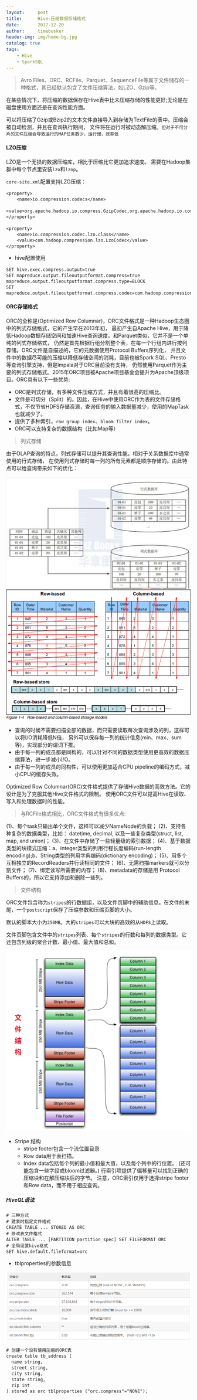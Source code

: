 ```yaml
---
layout:     post
title:      Hive-压缩数据存储格式
date:       2017-12-20
author:     timebusker
header-img: img/home-bg.jpg
catalog: true
tags:
    - Hive
    - SparkSQL
---
```


> Avro Files、ORC、RCFile、Parquet、SequenceFile等属于文件储存的一种格式，其已经默认包含了文件压缩算法，如LZO、Gzip等。

在某些情况下，将压缩的数据保存在Hive表中比未压缩存储的性能更好;无论是在磁盘使用方面还是在查询性能方面。

可以将压缩了Gzip或Bzip2的文本文件直接导入到存储为TextFile的表中。压缩会被自动检测，并且在查询执行期间，
文件将在运行时被动态解压缩。`但对于不可分片的文件压缩会导致运行的MAP任务数少，运行慢，效率低`

#### LZO压缩
LZO是一个无损的数据压缩库，相比于压缩比它更加追求速度。 需要在Hadoop集群中每个节点里安装`lzo`和`lzop`。

`core-site.xml`配置支持LZO压缩：

```
<property>
    <name>io.compression.codecs</name>
    <value>org.apache.hadoop.io.compress.GzipCodec,org.apache.hadoop.io.compress.DefaultCodec,org.apache.hadoop.io.compress.BZip2Codec,com.hadoop.compression.lzo.LzoCodec,com.hadoop.compression.lzo.LzopCodec</value>
</property>

<property>
    <name>io.compression.codec.lzo.class</name>
    <value>com.hadoop.compression.lzo.LzoCodec</value>
</property>
```

- hive配置使用

```
SET hive.exec.compress.output=true
SET mapreduce.output.fileoutputformat.compress=true
mapreduce.output.fileoutputformat.compress.type=BLOCK
SET mapreduce.output.fileoutputformat.compress.codec=com.hadoop.compression.lzo.LzoCodec
```

#### ORC存储格式
ORC的全称是(Optimized Row Columnar)，ORC文件格式是一种Hadoop生态圈中的列式存储格式，它的产生早在2013年初，
最初产生自Apache Hive，用于降低Hadoop数据存储空间和加速Hive查询速度。和Parquet类似，它并不是一个单纯的列式存储格式，
仍然是首先根据行组分割整个表，在每一个行组内进行按列存储。ORC文件是自描述的，它的元数据使用Protocol Buffers序列化，
并且文件中的数据尽可能的压缩以降低存储空间的消耗，目前也被Spark SQL、Presto等查询引擎支持，但是Impala对于ORC目前没有支持，
仍然使用Parquet作为主要的列式存储格式。2015年ORC项目被Apache项目基金会提升为Apache顶级项目。ORC具有以下一些优势:

- ORC是列式存储，有多种文件压缩方式，并且有着很高的压缩比。
- 文件是可切分（Split）的。因此，在Hive中使用ORC作为表的文件存储格式，不仅节省HDFS存储资源，查询任务的输入数据量减少，使用的MapTask也就减少了。
- 提供了多种索引，`row group index`、`bloom filter index`。
- ORC可以支持复杂的数据结构（比如Map等）

> 列式存储

由于OLAP查询的特点，列式存储可以提升其查询性能。相对于关系数据库中通常使用的行式存储，
在使用列式存储时每一列的所有元素都是顺序存储的。由此特点可以给查询带来如下的优化：

![文件结构](img/older/hive/11.png)
![文件结构](img/older/hive/12.png)

- 查询的时候不需要扫描全部的数据，而只需要读取每次查询涉及的列，这样可以将I/O消耗降低N倍，
  另外可以保存每一列的统计信息(min、max、sum等)，实现部分的谓词下推。
- 由于每一列的成员都是同构的，可以针对不同的数据类型使用更高效的数据压缩算法，进一步减小I/O。
- 由于每一列的成员的同构性，可以使用更加适合CPU pipeline的编码方式，减小CPU的缓存失效。 

Optimized Row Columnar(ORC)文件格式提供了存储Hive数据的高效方法。它的设计是为了克服其他Hive文件格式的限制。
使用ORC文件可以提高Hive在读取、写入和处理数据时的性能。

> 与RCFile格式相比，ORC文件格式有很多优点:

(1)、每个task只输出单个文件，这样可以减少NameNode的负载；
(2)、支持各种复杂的数据类型，比如： datetime, decimal, 以及一些复杂类型(struct, list, map, and union)；
(3)、在文件中存储了一些轻量级的索引数据；
(4)、基于数据类型的块模式压缩：a、integer类型的列用行程长度编码(run-length encoding);b、String类型的列用字典编码(dictionary encoding)；
(5)、用多个互相独立的RecordReaders并行读相同的文件；
(6)、无需扫描markers就可以分割文件；
(7)、绑定读写所需要的内存；
(8)、metadata的存储是用 Protocol Buffers的，所以它支持添加和删除一些列。

> 文件结构

ORC文件包含称为`stripes`的行数据组，以及文件页脚中的辅助信息。在文件的末尾，一个`postscript`保存了压缩参数和压缩页脚的大小。

默认的脚本大小为`250MB`。大的`stripes`可以大块的高效的从`HDFS`上读取。

文件页脚包含文件中的`stripes`列表、每个`stripes`的行数和每列的数据类型。它还包含列级的聚合计数、最小值、最大值和总和。

![文件结构](img/older/hive/9.png)

- Stripe 结构
    - stripe footer包含一个流位置目录
    - Row data用于表扫描。
    - Index data包括每个列的最小值和最大值，以及每个列中的行位置。
	(还可能包含一些字段或bloom过滤器。) 行索引项提供了偏移量可以找到正确的压缩块和在解压缩块后的字节。
	注意，ORC索引仅用于选择stripe footer和Row data，而不用于相应查询。

##### HiveQL语法

```
# 三种方式
# 建表时指定文件格式
CREATE TABLE ... STORED AS ORC
# 修改表文件格式
ALTER TABLE ... [PARTITION partition_spec] SET FILEFORMAT ORC
# 全局设置hive格式
SET hive.default.fileformat=orc
```

- tblproperties的参数信息

![文件结构](img/older/hive/10.png)

```
# 创建一个没有使用压缩的ORC表
create table tb_address (
  name string,
  street string,
  city string,
  state string,
  zip int
) stored as orc tblproperties ("orc.compress"="NONE");
```












